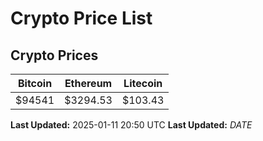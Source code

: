 # Crypto Price List

## Crypto Prices
| Bitcoin | Ethereum | Litecoin |
| ------- | -------- | -------- |
| $94541 | $3294.53 | $103.43 |
**Last Updated:** 2025-01-11 20:50 UTC
**Last Updated:** $DATE$
